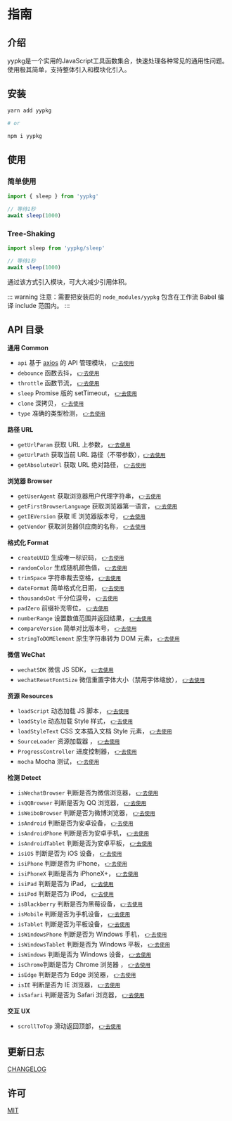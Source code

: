 # 指南

## 介绍

yypkg是一个实用的JavaScript工具函数集合，快速处理各种常见的通用性问题。使用极其简单，支持整体引入和模块化引入。

## 安装

```sh
yarn add yypkg

# or

npm i yypkg
```

## 使用

### 简单使用

```js
import { sleep } from 'yypkg'

// 等待1秒
await sleep(1000)
```

### Tree-Shaking

```js
import sleep from 'yypkg/sleep'

// 等待1秒
await sleep(1000)
```

通过该方式引入模块，可大大减少引用体积。


::: warning
注意：需要把安装后的 `node_modules/yypkg` 包含在工作流 Babel 编译 include 范围内。
:::

## API 目录

**通用 Common**

- `api` 基于 [axios](https://github.com/axios/axios) 的 API 管理模块， [`👉去使用`](./api.md)
- `debounce` 函数去抖， [`👉去使用`](./doc.html#debounce-fn-delay)
- `throttle` 函数节流， [`👉去使用`](./doc.html#throttle-fn-time)
- `sleep` Promise 版的 setTimeout， [`👉去使用`](./doc.html#sleep-time)
- `clone` 深拷贝， [`👉去使用`](./doc.html#clone-x)
- `type` 准确的类型检测， [`👉去使用`](./doc.html#type-x-strict)


**路径 URL**

- `getUrlParam` 获取 URL 上参数， [`👉去使用`](./doc.html#geturlparam-name-url)
- `getUrlPath` 获取当前 URL 路径（不带参数），[`👉去使用`](./doc.html#geturlpath)
- `getAbsoluteUrl` 获取 URL 绝对路径， [`👉去使用`](./doc.html#getabsoluteurl-url)


**浏览器 Browser**

- `getUserAgent` 获取浏览器用户代理字符串， [`👉去使用`](./doc.html#getuseragent)
- `getFirstBrowserLanguage` 获取浏览器第一语言， [`👉去使用`](./doc.html#getfirstbrowserlanguage)
- `getIEVersion` 获取 IE 浏览器版本号， [`👉去使用`](./doc.html#getieversion)
- `getVendor` 获取浏览器供应商的名称， [`👉去使用`](./doc.html#getvendor)


**格式化 Format**

- `createUUID` 生成唯一标识码， [`👉去使用`](./doc.html#createuuid-n)
- `randomColor` 生成随机颜色值， [`👉去使用`](./doc.html#randomcolor)
- `trimSpace` 字符串裁去空格， [`👉去使用`](./doc.html#trimspace-str)
- `dateFormat` 简单格式化日期， [`👉去使用`](./doc.html#dateformat-date-format)
- `thousandsDot` 千分位逗号， [`👉去使用`](./doc.html#thousandsdot-num)
- `padZero` 前缀补充零位， [`👉去使用`](./doc.html#padzero-num-digits)
- `numberRange` 设置数值范围并返回结果， [`👉去使用`](./doc.html#numberrange-num-options)
- `compareVersion` 简单对比版本号， [`👉去使用`](./doc.html#compareversion-a-b)
- `stringToDOMElement` 原生字符串转为 DOM 元素， [`👉去使用`](./doc.html#stringtodomelement-string)


**微信 WeChat**

- `wechatSDK` 微信 JS SDK， [`👉去使用`](./doc.html#wechatsdk-options)
- `wechatResetFontSize` 微信重置字体大小（禁用字体缩放）， [`👉去使用`](./doc.html#wechatresetfontsize)


**资源 Resources**

- `loadScript` 动态加载 JS 脚本， [`👉去使用`](./doc.html#loadscript-url-retry)
- `loadStyle` 动态加载 Style 样式， [`👉去使用`](./doc.html#loadstyle-url-retry)
- `loadStyleText` CSS 文本插入文档 Style 元素， [`👉去使用`](./doc.html#loadstyletext-csstext)
- `SourceLoader` 资源加载器 ， [`👉去使用`](./source-loader.md)
- `ProgressController` 进度控制器， [`👉去使用`](./progress-controller.md)
- `mocha` Mocha 测试， [`👉去使用`](./mocha.md)


**检测 Detect**

- `isWechatBrowser` 判断是否为微信浏览器， [`👉去使用`](./doc.html#iswechatbrowser)
- `isQQBrowser` 判断是否为 QQ 浏览器， [`👉去使用`](./doc.html#isqqbrowser)
- `isWeiboBrowser` 判断是否为微博浏览器， [`👉去使用`](./doc.html#isweibobrowser)
- `isAndroid` 判断是否为安卓设备， [`👉去使用`](./doc.html#isandroid)
- `isAndroidPhone` 判断是否为安卓手机， [`👉去使用`](./doc.html#isandroidphone)
- `isAndroidTablet` 判断是否为安卓平板， [`👉去使用`](./doc.html#isandroidtablet)
- `isiOS` 判断是否为 iOS 设备， [`👉去使用`](./doc.html#isios)
- `isiPhone` 判断是否为 iPhone， [`👉去使用`](./doc.html#isiphone)
- `isiPhoneX` 判断是否为 iPhoneX+， [`👉去使用`](./doc.html#isiphonex)
- `isiPad` 判断是否为 iPad， [`👉去使用`](./doc.html#isipad)
- `isiPod` 判断是否为 iPod， [`👉去使用`](./doc.html#isipod)
- `isBlackberry` 判断是否为黑莓设备， [`👉去使用`](./doc.html#isblackberry)
- `isMobile` 判断是否为手机设备， [`👉去使用`](./doc.html#ismobile)
- `isTablet` 判断是否为平板设备， [`👉去使用`](./doc.html#istablet)
- `isWindowsPhone` 判断是否为 Windows 手机， [`👉去使用`](./doc.html#iswindowsphone)
- `isWindowsTablet` 判断是否为 Windows 平板， [`👉去使用`](./doc.html#iswindowstablet)
- `isWindows` 判断是否为 Windows 设备， [`👉去使用`](./doc.html#iswindows)
- `isChrome`判断是否为 Chrome 浏览器 ， [`👉去使用`](./doc.html#ischrome)
- `isEdge` 判断是否为 Edge 浏览器， [`👉去使用`](./doc.html#isedge)
- `isIE` 判断是否为 IE 浏览器， [`👉去使用`](./doc.html#isie)
- `isSafari` 判断是否为 Safari 浏览器， [`👉去使用`](./doc.html#issafari)

**交互 UX**

- `scrollToTop` 滑动返回顶部， [`👉去使用`](./doc.html#scrolltotop)


## 更新日志

[CHANGELOG](./CHANGELOG.md)


## 许可

[MIT](./LICENSE)
